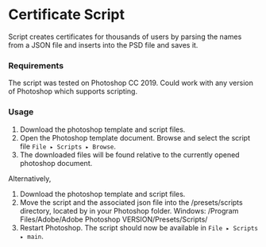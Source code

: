 # Certificate Script

Script creates certificates for thousands of users by parsing the names from a JSON file and inserts into the PSD file and saves it.

### Requirements

The script was tested on Photoshop CC 2019. Could work with any version of Photoshop which supports scripting.

### Usage

1. Download the photoshop template and script files.
2. Open the Photoshop template document. Browse and select the script file `File ▸ Scripts ▸ Browse`.
3. The downloaded files will be found relative to the currently opened photoshop document.

Alternatively,

1. Download the photoshop template and script files.
2. Move the script and the associated json file into the /presets/scripts directory, located by in your Photoshop folder.
Windows: /Program Files/Adobe/Adobe Photoshop VERSION/Presets/Scripts/
3. Restart Photoshop. The script should now be available in `File ▸ Scripts ▸ main`.

